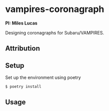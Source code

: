 # vampires-coronagraph

**PI: Miles Lucas**

Designing coronagraphs for Subaru/VAMPIRES.

## Attribution

## Setup

Set up the environment using poetry

```
$ poetry install
```

## Usage
